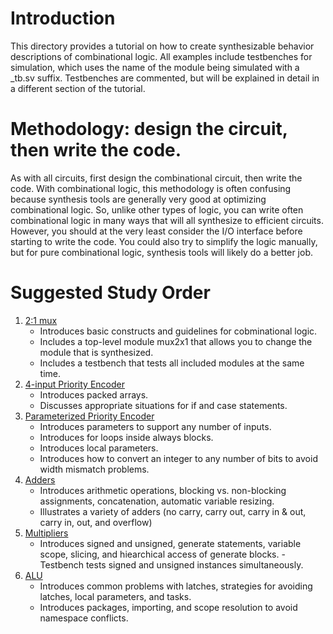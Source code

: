 # Introduction

This directory provides a tutorial on how to create synthesizable behavior descriptions of combinational logic. All examples include testbenches for simulation, which uses the name of the module being simulated with a _tb.sv suffix. Testbenches are commented, but will be explained in detail in a different section of the tutorial.

# Methodology: design the circuit, then write the code.

As with all circuits, first design the combinational circuit, then write the code. With combinational logic, this methodology is often confusing because synthesis tools are generally very good at optimizing combinational logic. So, unlike other types of logic, you can write often combinational logic in many ways that will all synthesize to efficient circuits. However, you should at the very least consider the I/O interface before starting to write the code. You could also try to simplify the logic manually, but for pure combinational logic, synthesis tools will likely do a better job.

# Suggested Study Order

1. [2:1 mux](https://github.com/ARC-Lab-UF/sv-tutorial/tree/main/combinational/mux2x1.sv)
    - Introduces basic constructs and guidelines for cobminational logic. 
    - Includes a top-level module mux2x1 that allows you to change the module that is synthesized.
    - Includes a testbench that tests all included modules at the same time.
1. [4-input Priority Encoder](https://github.com/ARC-Lab-UF/sv-tutorial/blob/main/combinational/priority_encoder_4in.sv)
    - Introduces packed arrays.
    - Discusses appropriate situations for if and case statements.
1. [Parameterized Priority Encoder](https://github.com/ARC-Lab-UF/sv-tutorial/tree/main/combinational/priority_encoder.sv)
    - Introduces parameters to support any number of inputs.
    - Introduces for loops inside always blocks.
    - Introduces local parameters.
    - Introduces how to convert an integer to any number of bits to avoid width mismatch problems.
1. [Adders](https://github.com/ARC-Lab-UF/sv-tutorial/tree/main/combinational/add.sv)
    - Introduces arithmetic operations, blocking vs. non-blocking assignments, concatenation, automatic variable resizing.
    - Illustrates a variety of adders (no carry, carry out, carry in & out, carry in, out, and overflow)
1. [Multipliers](https://github.com/ARC-Lab-UF/sv-tutorial/tree/main/combinational/mult.sv)
    - Introduces signed and unsigned, generate statements, variable scope, slicing, and hiearchical access of generate blocks.
    -Testbench tests signed and unsigned instances simultaneously.    
1. [ALU](https://github.com/ARC-Lab-UF/sv-tutorial/tree/main/combinational/alu.sv)
    - Introduces common problems with latches, strategies for avoiding latches, local parameters, and tasks.    
    - Introduces packages, importing, and scope resolution to avoid namespace conflicts.    

